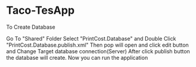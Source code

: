 # Taco-TesApp

To Create Database

Go To "Shared" Folder 
Select "PrintCost.Database" and Double Click "PrintCost.Database.publish.xml"
Then pop will open and click edit button and Change Target database connection(Server)
After click publish button the database will create. Now you can run the application
